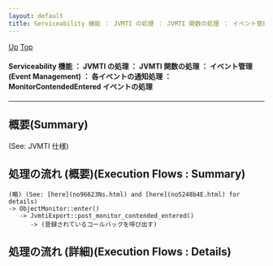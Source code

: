 ```yaml
---
layout: default
title: Serviceability 機能 ： JVMTI の処理 ： JVMTI 関数の処理 ： イベント管理 (Event Management) ： 各イベントの通知処理 ： MonitorContendedEntered イベントの処理
---
```

[Up](no29359PS.html) [Top](../index.html)

#### Serviceability 機能 ： JVMTI の処理 ： JVMTI 関数の処理 ： イベント管理 (Event Management) ： 各イベントの通知処理 ： MonitorContendedEntered イベントの処理

--- 
## 概要(Summary)
(See: JVMTI 仕様)

## 処理の流れ (概要)(Execution Flows : Summary)
```
(略) (See: [here](no96623Ns.html) and [here](no5248b4E.html) for details)
-> ObjectMonitor::enter()
   -> JvmtiExport::post_monitor_contended_entered()
      -> (登録されているコールバックを呼び出す)
```

## 処理の流れ (詳細)(Execution Flows : Details)






